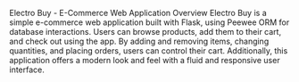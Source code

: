 Electro Buy - E-Commerce Web Application
Overview
Electro Buy is a simple e-commerce web application built with Flask, using Peewee ORM for database interactions. Users can browse products, add them to their cart, and check out using the app. By adding and removing items, changing quantities, and placing orders, users can control their cart. Additionally, this application offers a modern look and feel with a fluid and responsive user interface.
